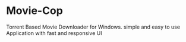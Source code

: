 # Movie-Cop
Torrent Based Movie Downloader for Windows. simple and easy to use Application with fast and responsive UI
